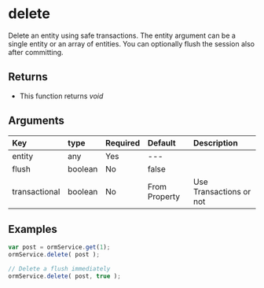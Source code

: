 # delete

Delete an entity using safe transactions. The entity argument can be a single entity or an array of entities. You can optionally flush the session also after committing.

## Returns

* This function returns _void_

## Arguments

| Key | type | Required | Default | Description |
| :--- | :--- | :--- | :--- | :--- |
| entity | any | Yes | --- |  |
| flush | boolean | No | false |  |
| transactional | boolean | No | From Property | Use Transactions or not |

## Examples

```javascript
var post = ormService.get(1);
ormService.delete( post );

// Delete a flush immediately
ormService.delete( post, true );
```

